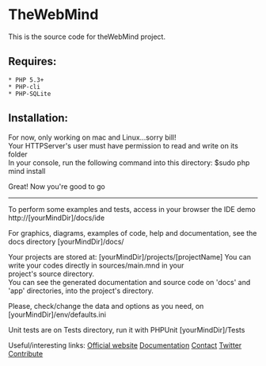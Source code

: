 TheWebMind
===============================================
This is the source code for theWebMind project.

Requires:
---------
	* PHP 5.3+
	* PHP-cli
	* PHP-SQLite

Installation:
-------------
For now, only working on mac and Linux...sorry bill!  
Your HTTPServer's user must have permission to read and write on its folder  
In your console, run the following command into this directory:
		$sudo php mind install

Great! Now you're good to go

* * *

To perform some examples and tests, access in your browser
the IDE demo
	http://[yourMindDir]/docs/ide

For graphics, diagrams, examples of code, help and documentation, see
the docs directory
	[yourMindDir]/docs/

Your projects are stored at:
	[yourMindDir]/projects/[projectName]
You can write your codes directly in sources/main.mnd in your  
project's source directory.  
You can see the generated documentation and source code on 'docs' and  
'app' directories, into the project's directory.

Please, check/change the data and options as you need, on
	[yourMindDir]/env/defaults.ini

Unit tests are on Tests directory, run it with PHPUnit
	[yourMindDir]/Tests

Useful/interesting links:
	[Official website](http://thewebmind.org "theWebMind")
	[Documentation](http://docs.thewebmind.org "documentation")
	[Contact](mailto:contact@thewebmind.org "contact")
	[Twitter](http://twitter.com/thewebmind "twitter")
	[Contribute](http://thewebmind.org/contribute "Contribute")